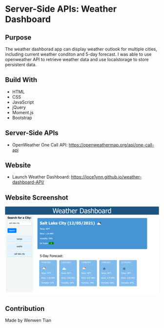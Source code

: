 # Server-Side APIs: Weather Dashboard

## Purpose
The weather dashborad app can display weather outlook for multiple cities, including current weather conditon and 5-day forecast. I was able to use openweather API to retrieve weather data and use localstorage to store persistent data.

## Build With
* HTML
* CSS
* JavaScript
* jQuery
* Moment.js
* Bootstrap

## Server-Side APIs
- OpenWeather One Call API: https://openweathermap.org/api/one-call-api

## Website
- Launch Weather Dashboard: https://joce1ynn.github.io/weather-dashboard-API/

## Website Screenshot
![Screenshot](/assets/images/WD.png)

## Contribution
Made by Wenwen Tian